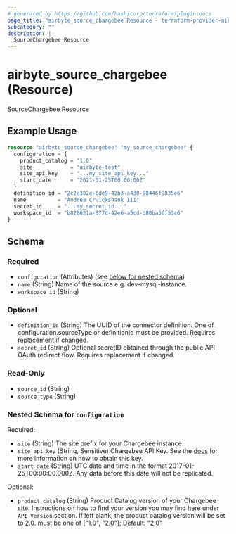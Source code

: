 ```yaml
---
# generated by https://github.com/hashicorp/terraform-plugin-docs
page_title: "airbyte_source_chargebee Resource - terraform-provider-airbyte"
subcategory: ""
description: |-
  SourceChargebee Resource
---
```


# airbyte_source_chargebee (Resource)

SourceChargebee Resource

## Example Usage

```terraform
resource "airbyte_source_chargebee" "my_source_chargebee" {
  configuration = {
    product_catalog = "1.0"
    site            = "airbyte-test"
    site_api_key    = "...my_site_api_key..."
    start_date      = "2021-01-25T00:00:00Z"
  }
  definition_id = "2c2e302e-6de9-42b3-a430-98446f9835e6"
  name          = "Andrea Cruickshank III"
  secret_id     = "...my_secret_id..."
  workspace_id  = "b828621a-877d-42e6-a5cd-d80ba5ff53c6"
}
```

<!-- schema generated by tfplugindocs -->
## Schema

### Required

- `configuration` (Attributes) (see [below for nested schema](#nestedatt--configuration))
- `name` (String) Name of the source e.g. dev-mysql-instance.
- `workspace_id` (String)

### Optional

- `definition_id` (String) The UUID of the connector definition. One of configuration.sourceType or definitionId must be provided. Requires replacement if changed.
- `secret_id` (String) Optional secretID obtained through the public API OAuth redirect flow. Requires replacement if changed.

### Read-Only

- `source_id` (String)
- `source_type` (String)

<a id="nestedatt--configuration"></a>
### Nested Schema for `configuration`

Required:

- `site` (String) The site prefix for your Chargebee instance.
- `site_api_key` (String, Sensitive) Chargebee API Key. See the <a href="https://docs.airbyte.com/integrations/sources/chargebee">docs</a> for more information on how to obtain this key.
- `start_date` (String) UTC date and time in the format 2017-01-25T00:00:00.000Z. Any data before this date will not be replicated.

Optional:

- `product_catalog` (String) Product Catalog version of your Chargebee site. Instructions on how to find your version you may find <a href="https://apidocs.chargebee.com/docs/api?prod_cat_ver=2">here</a> under `API Version` section. If left blank, the product catalog version will be set to 2.0. must be one of ["1.0", "2.0"]; Default: "2.0"


